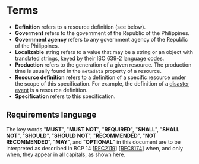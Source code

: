 # Terms

* **Definition** refers to a resource definition (see below).
* **Goverment** refers to the government of the Republic of the Philippines.
* **Government agency** refers to any government agency of the Republic of
  the Philippines.
* **Localizable** string refers to a value that may be a string or an object
  with translated strings, keyed by their ISO 639-2 language codes.
* **Production** refers to the generation of a given resource. The production
  time is usually found in the `metadata` property of a resource.
* **Resource definition** refers to a definition of a specific resource under
  the scope of this specification. For example, the definition of a [disaster
  event](disaster-event/definition.md) is a resource definition.
* **Specification** refers to this specification.

## Requirements language
The key words "**MUST**", "**MUST NOT**", "**REQUIRED**", "**SHALL**", "**SHALL
NOT**", "**SHOULD**", "**SHOULD NOT**", "**RECOMMENDED**", "**NOT RECOMMENDED**",
"**MAY**", and "**OPTIONAL**" in this document are to be interpreted as
described in BCP 14 [[RFC2119](https://datatracker.ietf.org/doc/html/rfc2119)]
[[RFC8174](https://datatracker.ietf.org/doc/html/rfc8174)] when, and only when,
they appear in all capitals, as shown here.
